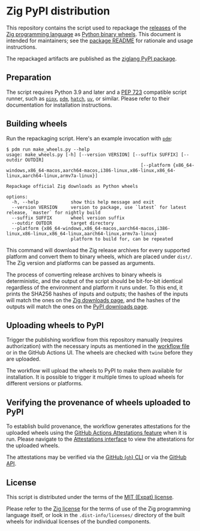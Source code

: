 Zig PyPI distribution
=====================

This repository contains the script used to repackage the [releases][zigdl] of the [Zig programming language][zig] as [Python binary wheels][wheel]. This document is intended for maintainers; see the [package README][pkgreadme] for rationale and usage instructions.

The repackaged artifacts are published as the [ziglang PyPI package][pypi].

[zig]: https://ziglang.org/
[zigdl]: https://ziglang.org/download/
[wheel]: https://github.com/pypa/wheel
[pkgreadme]: README.pypi.md
[pypi]: https://pypi.org/project/ziglang/

Preparation
-----------

The script requires Python 3.9 and later and a [PEP 723][pep723] compatible script
runner, such as [`pipx`][pipx], [`pdm`][pdm], [`hatch`][hatch], [`uv`][uv], or
similar. Please refer to their documentation for installation instructions.

[pep723]: https://peps.python.org/pep-0723/
[pipx]: https://pipx.pypa.io/stable/examples/#pipx-run-examples
[pdm]: https://pdm-project.org/en/latest/usage/scripts/#single-file-scripts
[hatch]: https://hatch.pypa.io/latest/blog/2024/05/02/hatch-v1100/#python-script-runner/
[uv]: https://docs.astral.sh/uv/#script-support/

Building wheels
---------------

Run the repackaging script. Here's an example invocation with [`pdm`][pdm]:

```shell
$ pdm run make_wheels.py --help
usage: make_wheels.py [-h] [--version VERSION] [--suffix SUFFIX] [--outdir OUTDIR]
                                                  [--platform {x86_64-windows,x86_64-macos,aarch64-macos,i386-linux,x86-linux,x86_64-linux,aarch64-linux,armv7a-linux}]

Repackage official Zig downloads as Python wheels

options:
  -h, --help            show this help message and exit
  --version VERSION     version to package, use `latest` for latest release, `master` for nightly build
  --suffix SUFFIX       wheel version suffix
  --outdir OUTDIR       target directory
  --platform {x86_64-windows,x86_64-macos,aarch64-macos,i386-linux,x86-linux,x86_64-linux,aarch64-linux,armv7a-linux}
                        platform to build for, can be repeated
```

This command will download the Zig release archives for every supported platform and convert them to binary wheels, which are placed under `dist/`. The Zig version and platforms can be passed as arguments.

The process of converting release archives to binary wheels is deterministic, and the output of the script should be bit-for-bit identical regardless of the environment and platform it runs under. To this end, it prints the SHA256 hashes of inputs and outputs; the hashes of the inputs will match the ones on the [Zig downloads page][zigdl], and the hashes of the outputs will match the ones on the [PyPI downloads page][pypidl].

[pypidl]: https://pypi.org/project/ziglang/#files

Uploading wheels to PyPI
------------------------

Trigger the publishing workflow from this repository manually (requires authorization)
with the necessary inputs as mentioned in the [workflow file](.github/workflows/cd.yml)
or in the GitHub Actions UI. The wheels are checked with `twine` before they are uploaded.

The workflow will upload the wheels to PyPI to make them available for installation. It
is possible to trigger it multiple times to upload wheels for different versions or
platforms.

Verifying the provenance of wheels uploaded to PyPI
---------------------------------------------------

To establish build provenance, the workflow generates attestations for the uploaded wheels
using the [GitHub Actions Attestations feature](https://docs.github.com/en/actions/security-for-github-actions/using-artifact-attestations/using-artifact-attestations-to-establish-provenance-for-builds)
when it is run. Please navigate to the [Attestations interface](https://github.com/ziglang/zig-pypi/attestations)
to view the attestations for the uploaded wheels.

The attestations may be verified via the [GitHub (`gh`) CLI](https://cli.github.com/manual/gh_attestation_verify)
or via the [GitHub API](https://docs.github.com/en/rest/users/attestations).

License
-------

This script is distributed under the terms of the [MIT (Expat) license](LICENSE.txt).

Please refer to the [Zig license](https://ziglang.org/download/#license) for the terms
of use of the Zig programming language itself, or look in the `.dist-info/licenses/`
directory of the built wheels for individual licenses of the bundled components.

